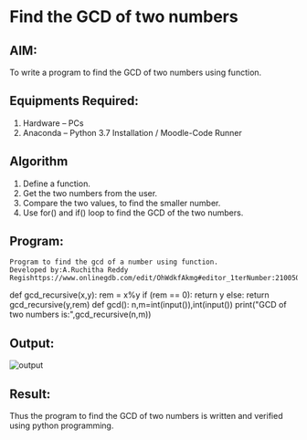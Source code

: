 # Find the GCD of two numbers

## AIM:
To write a program to find the GCD of two numbers using function.

## Equipments Required:
1. Hardware – PCs
2. Anaconda – Python 3.7 Installation / Moodle-Code Runner

## Algorithm
1. Define a function.
2. Get the two numbers from the user.
3. Compare the two values, to find the smaller number.
4. Use for() and if() loop to find the GCD of the two numbers.

## Program:

```
Program to find the gcd of a number using function.
Developed by:A.Ruchitha Reddy 
Regishttps://www.onlinegdb.com/edit/OhWdkfAkmg#editor_1terNumber:21005032 
```
def gcd_recursive(x,y):
    rem = x%y
    if (rem == 0):
        return y
    else:
        return gcd_recursive(y,rem)
def gcd():
    n,m=int(input()),int(input())
    print("GCD of two numbers is:",gcd_recursive(n,m))


## Output:
![output](https://github.com/RuchithaReddy28/GCD-of-two-numbers/blob/main/gcd.PNG?Raw=true)


## Result:
Thus the program to find the GCD of two numbers is written and verified using python programming.
